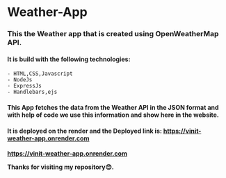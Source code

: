 # Weather-App
### This the Weather app that is created using OpenWeatherMap API.
#### It is build with the following technologies:
    - HTML,CSS,Javascript
    - NodeJs
    - ExpressJs
    - Handlebars,ejs
#### This App fetches the data from the Weather API in the JSON format and with help of code we use this information and show here in the website.
#### It is deployed on the render and the Deployed link is: https://vinit-weather-app.onrender.com

**https://vinit-weather-app.onrender.com**

 **Thanks for visiting my repository😊.**
